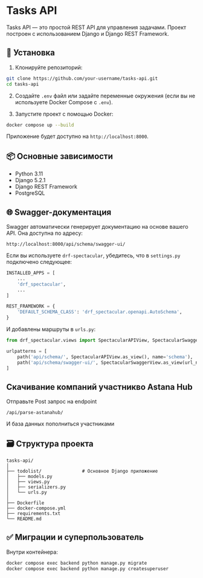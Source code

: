 # Tasks API

Tasks API — это простой REST API для управления задачами. Проект построен с использованием Django и Django REST Framework.

## 🔧 Установка

1. Клонируйте репозиторий:

```bash
git clone https://github.com/your-username/tasks-api.git
cd tasks-api
```

2. Создайте `.env` файл или задайте переменные окружения (если вы не используете Docker Compose с `.env`).

3. Запустите проект с помощью Docker:

```bash
docker compose up --build
```

Приложение будет доступно на `http://localhost:8000`.

## 📦 Основные зависимости

- Python 3.11
- Django 5.2.1
- Django REST Framework
- PostgreSQL

## 🌐 Swagger-документация

Swagger автоматически генерирует документацию на основе вашего API. Она доступна по адресу:

```
http://localhost:8000/api/schema/swagger-ui/
```

Если вы используете `drf-spectacular`, убедитесь, что в `settings.py` подключено следующее:

```python
INSTALLED_APPS = [
    ...
    'drf_spectacular',
    ...
]

REST_FRAMEWORK = {
    'DEFAULT_SCHEMA_CLASS': 'drf_spectacular.openapi.AutoSchema',
}
```

И добавлены маршруты в `urls.py`:

```python
from drf_spectacular.views import SpectacularAPIView, SpectacularSwaggerView

urlpatterns = [
    path('api/schema/', SpectacularAPIView.as_view(), name='schema'),
    path('api/schema/swagger-ui/', SpectacularSwaggerView.as_view(url_name='schema'), name='swagger-ui'),
]
```

## Скачивание компаний участникво Astana Hub

Отправьте Post запрос на endpoint

```
/api/parse-astanahub/
```

И база данных пополниться участниками

## 🗃 Структура проекта

```
tasks-api/
│
├── todolist/               # Основное Django приложение
│   ├── models.py
│   ├── views.py
│   ├── serializers.py
│   └── urls.py
│
├── Dockerfile
├── docker-compose.yml
├── requirements.txt
└── README.md
```

## ✅ Миграции и суперпользователь

Внутри контейнера:

```bash
docker compose exec backend python manage.py migrate
docker compose exec backend python manage.py createsuperuser
```


